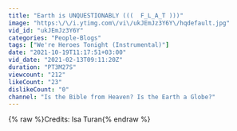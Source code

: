 ```yaml
---
title: "Earth is UNQUESTIONABLY (((  F_L_A_T )))"
image: "https:\/\/i.ytimg.com\/vi\/ukJEmJz3Y6Y\/hqdefault.jpg"
vid_id: "ukJEmJz3Y6Y"
categories: "People-Blogs"
tags: ["We're Heroes Tonight (Instrumental)"]
date: "2021-10-19T11:17:51+03:00"
vid_date: "2021-02-13T09:11:20Z"
duration: "PT3M27S"
viewcount: "212"
likeCount: "23"
dislikeCount: "0"
channel: "Is the Bible from Heaven? Is the Earth a Globe?"
---
```

{% raw %}Credits: Isa Turan{% endraw %}
